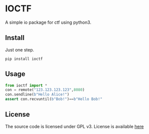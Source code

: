 # IOCTF

A simple io package for ctf using python3.

## Install

Just one step.

```shell
pip install ioctf
```

## Usage

```python
from ioctf import *
con = remote("123.123.123.123",8080)
con.sendline(b"Hello Alice!")
assert con.recvuntil(b"Bob!")==b"Hello Bob!"
```

## License

The source code is licensed under GPL v3. License is available [here](https://github.com/WangZhuo2000/ioctf/blob/master/LICENSE)
